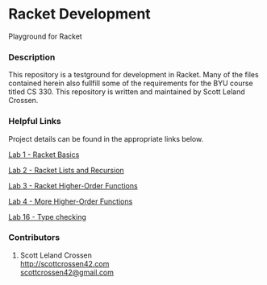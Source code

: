 # Racket Development

Playground for Racket

### Description

This repository is a testground for development in Racket. Many of the files contained herein also fullfill
some of the requirements for the BYU course titled CS 330. This repository is written and maintained by Scott Leland Crossen.

### Helpful Links

Project details can be found in the appropriate links below.

[Lab 1 - Racket Basics](http://liftothers.org/dokuwiki/doku.php?id=cs330_f2016:racketbasics>)

[Lab 2 - Racket Lists and Recursion](http://liftothers.org/dokuwiki/doku.php?id=cs330_f2016:racketlists>)

[Lab 3 - Racket Higher-Order Functions](http://liftothers.org/dokuwiki/doku.php?id=cs330_f2016:rackethof>)

[Lab 4 - More Higher-Order Functions](http://liftothers.org/dokuwiki/doku.php?id=cs330_f2016:rackethof2>)

[Lab 16 - Type checking](http://liftothers.org/dokuwiki/doku.php?id=cs330_f2016:lab16)

### Contributors

1. Scott Leland Crossen  
<http://scottcrossen42.com>  
<scottcrossen42@gmail.com>
